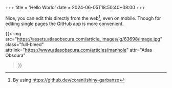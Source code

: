 +++
title = 'Hello World'
date = 2024-06-05T18:50:40+08:00
+++

Nice, you can edit this directly from the web[^1], even on mobile. Though for editing single pages
the GitHub app is more convenient.

{{< img src="https://assets.atlasobscura.com/article_images/lg/63698/image.jpg"
        class="full-bleed"
        attrlink="https://www.atlasobscura.com/articles/manhole"
        attr="Atlas Obscura"
>}}

[^1]: By using https://github.dev/corani/shiny-garbanzo

